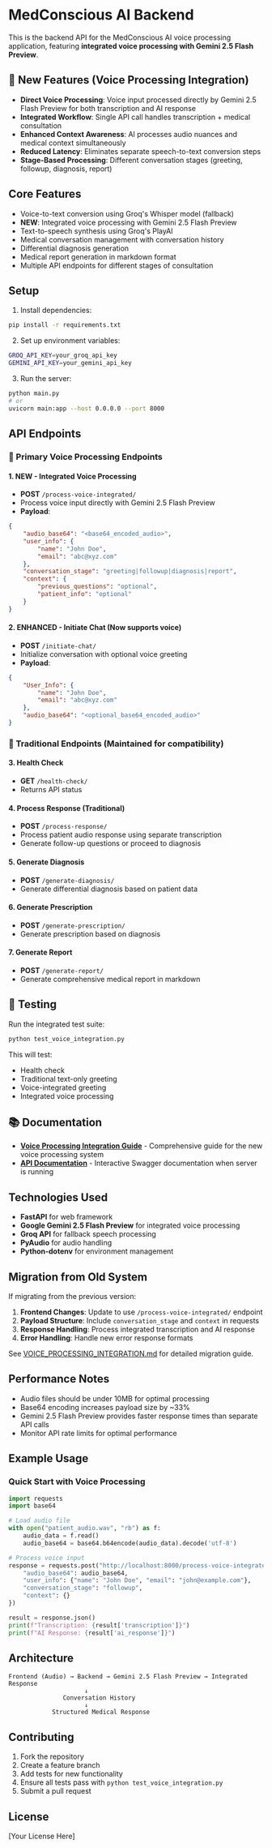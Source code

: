 # MedConscious AI Backend

This is the backend API for the MedConscious AI voice processing application, featuring **integrated voice processing with Gemini 2.5 Flash Preview**.

## 🚀 New Features (Voice Processing Integration)

- **Direct Voice Processing**: Voice input processed directly by Gemini 2.5 Flash Preview for both transcription and AI response
- **Integrated Workflow**: Single API call handles transcription + medical consultation
- **Enhanced Context Awareness**: AI processes audio nuances and medical context simultaneously
- **Reduced Latency**: Eliminates separate speech-to-text conversion steps
- **Stage-Based Processing**: Different conversation stages (greeting, followup, diagnosis, report)

## Core Features

- Voice-to-text conversion using Groq's Whisper model (fallback)
- **NEW**: Integrated voice processing with Gemini 2.5 Flash Preview
- Text-to-speech synthesis using Groq's PlayAI
- Medical conversation management with conversation history
- Differential diagnosis generation
- Medical report generation in markdown format
- Multiple API endpoints for different stages of consultation

## Setup

1. Install dependencies:
```bash
pip install -r requirements.txt
```

2. Set up environment variables:
```bash
GROQ_API_KEY=your_groq_api_key
GEMINI_API_KEY=your_gemini_api_key
```

3. Run the server:
```bash
python main.py
# or
uvicorn main:app --host 0.0.0.0 --port 8000
```

## API Endpoints

### 🎯 Primary Voice Processing Endpoints

#### 1. **NEW** - Integrated Voice Processing
- **POST** `/process-voice-integrated/`
- Process voice input directly with Gemini 2.5 Flash Preview
- **Payload**:
```json
{
    "audio_base64": "<base64_encoded_audio>",
    "user_info": {
        "name": "John Doe",
        "email": "abc@xyz.com"
    },
    "conversation_stage": "greeting|followup|diagnosis|report",
    "context": {
        "previous_questions": "optional",
        "patient_info": "optional"
    }
}
```

#### 2. **ENHANCED** - Initiate Chat (Now supports voice)
- **POST** `/initiate-chat/`
- Initialize conversation with optional voice greeting
- **Payload**:
```json
{
    "User_Info": {
        "name": "John Doe",
        "email": "abc@xyz.com"
    },
    "audio_base64": "<optional_base64_encoded_audio>"
}
```

### 🔧 Traditional Endpoints (Maintained for compatibility)

#### 3. Health Check
- **GET** `/health-check/`
- Returns API status

#### 4. Process Response (Traditional)
- **POST** `/process-response/`
- Process patient audio response using separate transcription
- Generate follow-up questions or proceed to diagnosis

#### 5. Generate Diagnosis
- **POST** `/generate-diagnosis/`
- Generate differential diagnosis based on patient data

#### 6. Generate Prescription
- **POST** `/generate-prescription/`
- Generate prescription based on diagnosis

#### 7. Generate Report
- **POST** `/generate-report/`
- Generate comprehensive medical report in markdown

## 🧪 Testing

Run the integrated test suite:
```bash
python test_voice_integration.py
```

This will test:
- Health check
- Traditional text-only greeting
- Voice-integrated greeting
- Integrated voice processing

## 📚 Documentation

- **[Voice Processing Integration Guide](VOICE_PROCESSING_INTEGRATION.md)** - Comprehensive guide for the new voice processing system
- **[API Documentation](http://localhost:8000/docs)** - Interactive Swagger documentation when server is running

## Technologies Used

- **FastAPI** for web framework
- **Google Gemini 2.5 Flash Preview** for integrated voice processing
- **Groq API** for fallback speech processing
- **PyAudio** for audio handling
- **Python-dotenv** for environment management

## Migration from Old System

If migrating from the previous version:

1. **Frontend Changes**: Update to use `/process-voice-integrated/` endpoint
2. **Payload Structure**: Include `conversation_stage` and `context` in requests
3. **Response Handling**: Process integrated transcription and AI response
4. **Error Handling**: Handle new error response formats

See [VOICE_PROCESSING_INTEGRATION.md](VOICE_PROCESSING_INTEGRATION.md) for detailed migration guide.

## Performance Notes

- Audio files should be under 10MB for optimal processing
- Base64 encoding increases payload size by ~33%
- Gemini 2.5 Flash Preview provides faster response times than separate API calls
- Monitor API rate limits for optimal performance

## Example Usage

### Quick Start with Voice Processing

```python
import requests
import base64

# Load audio file
with open("patient_audio.wav", "rb") as f:
    audio_data = f.read()
    audio_base64 = base64.b64encode(audio_data).decode('utf-8')

# Process voice input
response = requests.post("http://localhost:8000/process-voice-integrated/", json={
    "audio_base64": audio_base64,
    "user_info": {"name": "John Doe", "email": "john@example.com"},
    "conversation_stage": "followup",
    "context": {}
})

result = response.json()
print(f"Transcription: {result['transcription']}")
print(f"AI Response: {result['ai_response']}")
```

## Architecture

```
Frontend (Audio) → Backend → Gemini 2.5 Flash Preview → Integrated Response
                     ↓
               Conversation History
                     ↓
            Structured Medical Response
```

## Contributing

1. Fork the repository
2. Create a feature branch
3. Add tests for new functionality
4. Ensure all tests pass with `python test_voice_integration.py`
5. Submit a pull request

## License

[Your License Here]
